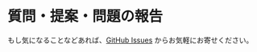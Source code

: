 # 質問・提案・問題の報告

もし気になることなどあれば、[GitHub Issues](https://github.com/kou029w/intro-to-web-dev/issues/new) からお気軽にお寄せください。
